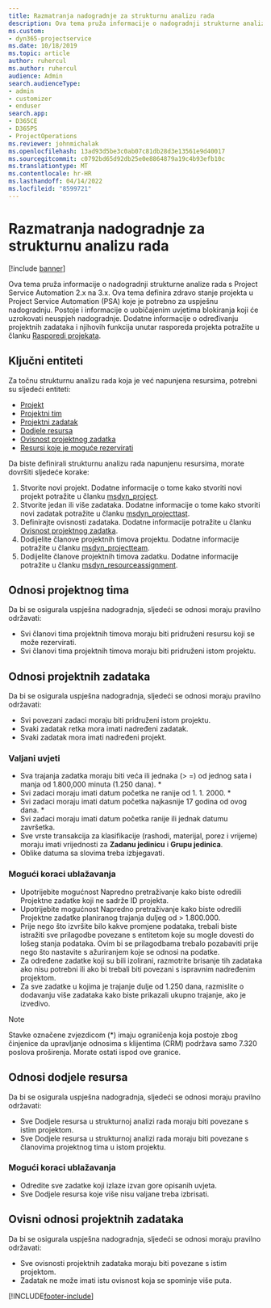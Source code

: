 ```yaml
---
title: Razmatranja nadogradnje za strukturnu analizu rada
description: Ova tema pruža informacije o nadogradnji strukturne analize rada s Project Service Automation 2.x na 3.x.
ms.custom:
- dyn365-projectservice
ms.date: 10/18/2019
ms.topic: article
author: ruhercul
ms.author: ruhercul
audience: Admin
search.audienceType:
- admin
- customizer
- enduser
search.app:
- D365CE
- D365PS
- ProjectOperations
ms.reviewer: johnmichalak
ms.openlocfilehash: 13ad93d5be3c0ab07c81db28d3e13561e9d40017
ms.sourcegitcommit: c0792bd65d92db25e0e8864879a19c4b93efb10c
ms.translationtype: MT
ms.contentlocale: hr-HR
ms.lasthandoff: 04/14/2022
ms.locfileid: "8599721"
---
```

# <a name="upgrade-considerations-for-the-work-breakdown-structure"></a>Razmatranja nadogradnje za strukturnu analizu rada

[!include [banner](../includes/psa-now-project-operations.md)]

Ova tema pruža informacije o nadogradnji strukturne analize rada s Project Service Automation 2.x na 3.x. Ova tema definira zdravo stanje projekta u Project Service Automation (PSA) koje je potrebno za uspješnu nadogradnju. Postoje i informacije o uobičajenim uvjetima blokiranja koji će uzrokovati neuspjeh nadogradnje. Dodatne informacije o određivanju projektnih zadataka i njihovih funkcija unutar rasporeda projekta potražite u članku [Rasporedi projekata](project-creating.md).

## <a name="key-entities"></a>Ključni entiteti
Za točnu strukturnu analizu rada koja je već napunjena resursima, potrebni su sljedeći entiteti:

- [Projekt](/dynamics365/customerengagement/on-premises/developer/entities/msdyn_project)
- [Projektni tim](/dynamics365/customerengagement/on-premises/developer/entities/msdyn_projectteam)
- [Projektni zadatak](/dynamics365/customerengagement/on-premises/developer/entities/msdyn_projecttask)
- [Dodjele resursa](/dynamics365/customerengagement/on-premises/developer/entities/msdyn_resourceassignment)
- [Ovisnost projektnog zadatka](/dynamics365/customerengagement/on-premises/developer/entities/msdyn_projecttaskdependency)
- [Resursi koje je moguće rezervirati](/dynamics365/customerengagement/on-premises/developer/entities/bookableresource)

Da biste definirali strukturnu analizu rada napunjenu resursima, morate dovršiti sljedeće korake:

1. Stvorite novi projekt. Dodatne informacije o tome kako stvoriti novi projekt potražite u članku [msdyn_project](/dynamics365/customerengagement/on-premises/developer/entities/msdyn_project).
2. Stvorite jedan ili više zadataka. Dodatne informacije o tome kako stvoriti novi zadatak potražite u članku [msdyn_projecttast](/dynamics365/customerengagement/on-premises/developer/entities/msdyn_projecttask).
3. Definirajte ovisnosti zadataka. Dodatne informacije potražite u članku [Ovisnost projektnog zadatka](/dynamics365/customerengagement/on-premises/developer/entities/msdyn_projecttaskdependency).
4. Dodijelite članove projektnih timova projektu. Dodatne informacije potražite u članku [msdyn_projectteam](/dynamics365/customerengagement/on-premises/developer/entities/msdyn_projectteam).
5. Dodijelite članove projektnih timova zadatku. Dodatne informacije potražite u članku [msdyn_resourceassignment](/dynamics365/customerengagement/on-premises/developer/entities/msdyn_resourceassignment).

## <a name="project-team-relationships"></a>Odnosi projektnog tima

Da bi se osigurala uspješna nadogradnja, sljedeći se odnosi moraju pravilno održavati:
- Svi članovi tima projektnih timova moraju biti pridruženi resursu koji se može rezervirati.
- Svi članovi tima projektnih timova moraju biti pridruženi istom projektu. 

## <a name="project-task-relationships"></a>Odnosi projektnih zadataka
Da bi se osigurala uspješna nadogradnja, sljedeći se odnosi moraju pravilno održavati:

- Svi povezani zadaci moraju biti pridruženi istom projektu.
- Svaki zadatak retka mora imati nadređeni zadatak.
- Svaki zadatak mora imati nadređeni projekt.

### <a name="valid-conditions"></a>Valjani uvjeti

- Sva trajanja zadatka moraju biti veća ili jednaka (> =) od jednog sata i manja od 1.800,000 minuta (1.250 dana). *
- Svi zadaci moraju imati datum početka ne ranije od 1. 1. 2000. *
- Svi zadaci moraju imati datum početka najkasnije 17 godina od ovog dana. *
- Svi zadaci moraju imati datum početka ranije ili jednak datumu završetka.
- Sve vrste transakcija za klasifikacije (rashodi, materijal, porez i vrijeme) moraju imati vrijednosti za **Zadanu jedinicu** i **Grupu jedinica**.
- Oblike datuma sa slovima treba izbjegavati.

### <a name="potential-mitigation-steps"></a>Mogući koraci ublažavanja
- Upotrijebite mogućnost Napredno pretraživanje kako biste odredili Projektne zadatke koji ne sadrže ID projekta.
- Upotrijebite mogućnost Napredno pretraživanje kako biste odredili Projektne zadatke planiranog trajanja duljeg od > 1.800.000.
- Prije nego što izvršite bilo kakve promjene podataka, trebali biste istražiti sve prilagodbe povezane s entitetom koje su mogle dovesti do lošeg stanja podataka. Ovim bi se prilagodbama trebalo pozabaviti prije nego što nastavite s ažuriranjem koje se odnosi na podatke.
- Za određene zadatke koji su bili izolirani, razmotrite brisanje tih zadataka ako nisu potrebni ili ako bi trebali biti povezani s ispravnim nadređenim projektom.
- Za sve zadatke u kojima je trajanje dulje od 1.250 dana, razmislite o dodavanju više zadataka kako biste prikazali ukupno trajanje, ako je izvedivo.

> [!NOTE]
> Stavke označene zvjezdicom (\*) imaju ograničenja koja postoje zbog činjenice da upravljanje odnosima s klijentima (CRM) podržava samo 7.320 poslova proširenja. Morate ostati ispod ove granice.

## <a name="resource-assignment-relationships"></a>Odnosi dodjele resursa
Da bi se osigurala uspješna nadogradnja, sljedeći se odnosi moraju pravilno održavati:

- Sve Dodjele resursa u strukturnoj analizi rada moraju biti povezane s istim projektom.
- Sve Dodjele resursa u strukturnoj analizi rada moraju biti povezane s članovima projektnog tima u istom projektu.

### <a name="potential-mitigation-steps"></a>Mogući koraci ublažavanja
- Odredite sve zadatke koji izlaze izvan gore opisanih uvjeta.  
- Sve Dodjele resursa koje više nisu valjane treba izbrisati.

## <a name="project-task-dependency-relationships"></a>Ovisni odnosi projektnih zadataka
Da bi se osigurala uspješna nadogradnja, sljedeći se odnosi moraju pravilno održavati:

- Sve ovisnosti projektnih zadataka moraju biti povezane s istim projektom.
- Zadatak ne može imati istu ovisnost koja se spominje više puta.


[!INCLUDE[footer-include](../includes/footer-banner.md)]
